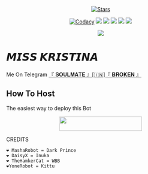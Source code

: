 <p align="center">
    <a href="https://github.com/xdipesh/MissKristina/stargazers"><img src="https://img.shields.io/github/stars/noob-kittu/YoneRobot?label=Stars&style=flat-square&logo=github&color=F10070" alt="Stars" /></a>
</p>
<p align="center">
    <a href="https://app.codacy.com/manual/xdipesh/MissKristina/dashboard"> <img src="https://img.shields.io/codacy/grade/4d58f2a402b54aed8a7d95f7add45a81?color=brightgreen&logo=codacy&logoColor=green&style=for-the-badge" alt="Codacy" /></a>
    <a href="https://github.com/xdipesh/MissKristina"> <img src="https://img.shields.io/github/repo-size/xdipesh/MissKristina?color=orange&logo=github&logoColor=green&style=for-the-badge" /></a>
    <a href="https://github.com/xdipesh/MissKristina/commits/prince"> <img src="https://img.shields.io/github/last-commit/xdipesh/MissKristina?color=blue&logo=github&logoColor=green&style=for-the-badge" /></a>
    <a href="https://github.com/xdipesh/MissKristina/issues"> <img src="https://img.shields.io/github/issues/xdipesh/MissKristina?color=blueviolet&logo=github&logoColor=green&style=for-the-badge" /></a>
    <a href="https://github.com/xdipesh/MissKristina/network/members"> <img src="https://img.shields.io/github/forks/xdipesh/MissKristina?color=red&logo=github&logoColor=green&style=for-the-badge" /></a>  
    <a href="https://pypi.org/project/Telethon/"> <img src="https://img.shields.io/pypi/v/telethon?color=yellow&label=telethon&logo=python&logoColor=green&style=for-the-badge" /></a>
</p>

<p align="center">
  <img src="https://telegra.ph/file/66aa807d148a9bdadf260.jpg">
</p>

# 𝙈𝙄𝙎𝙎 𝙆𝙍𝙄𝙎𝙏𝙄𝙉𝘼
Me On Telegram [『 𝐒𝐎𝐔𝐋𝐌𝐀𝐓𝐄 』[🇮🇳]『 𝐁𝐑𝐎𝐊𝐄𝐍 』](https://t.me/soulmate_opbot)

## How To Host
The easiest way to deploy this Bot
<p align="center"><a href="https://heroku.com/deploy?template=https://github.com/xdipesh/MissKristina"> <img src="https://img.shields.io/badge/Deploy%20To%20Heroku-black?style=for-the-badge&logo=heroku" width="220" height="38.45"/></a></p>
 
CREDITS
```
❤️ MashaRobot = Dark Prince 
❤️ DaisyX = Inuka
❤️ TheHamkerCat = WBB
❤️YoneRobot = Kittu





```
